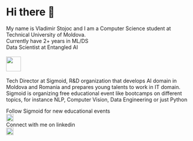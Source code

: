 # Hi there 👋

My name is Vladimir Stojoc and I am a Computer Science student at Technical University of Moldova.<br>
Currently have 2+ years in ML/DS <br>
Data Scientist at Entangled AI <br><br>
<img src='https://drive.google.com/uc?id=1dnEb_rjvPaLHP7iJLAT8Mo1rmaudSXej' style = "width:40px; height:40px"><br>
<br>
Tech Director at Sigmoid, R&D organization that develops AI domain in Moldova and Romania and prepares young talents to work in IT domain. <br>
Sigmoid is organizing free educational event like bootcamps on different topics, for instance NLP, Computer Vision, Data Engineering or just Python <br>


Follow Sigmoid for new educational events <br>
<a href = 'https://www.instagram.com/sigmo.ai/'><img src='https://upload.wikimedia.org/wikipedia/commons/thumb/e/e7/Instagram_logo_2016.svg/768px-Instagram_logo_2016.svg.png' style = "width:20px; height:20px"></a><br>
Connect with me on linkedin <br>
<a href = 'https://www.linkedin.com/in/vladimir-stojoc-a5789a1ba/'><img src='https://cdn-icons-png.flaticon.com/512/174/174857.png' style = "width:20px; height:20px"></a><br>

<!--
**tokyo-s/tokyo-s** is a ✨ _special_ ✨ repository because its `README.md` (this file) appears on your GitHub profile.

Here are some ideas to get you started:

- 🔭 I’m currently working on ...
- 🌱 I’m currently learning ...
- 👯 I’m looking to collaborate on ...
- 🤔 I’m looking for help with ...
- 💬 Ask me about ...
- 📫 How to reach me: ...
- 😄 Pronouns: ...
- ⚡ Fun fact: ...
-->
